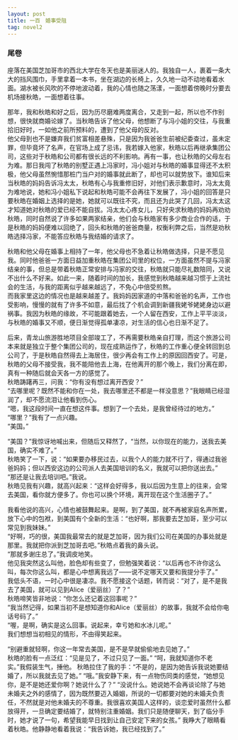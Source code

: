 ```yaml
---
layout: post
title: 一百　婚事受阻
tag: novel2
---
```


<h3>尾卷</h3>

座落在美国芝加哥市的西北大学在冬天也是美丽迷人的。我独自一人，裹着一条大大的挡风围巾，手里拿着一本书，坐在湖边的长椅上，久久地一动不动地看着水面。湖水被长风吹的不停地波动着，我的心情也随之荡漾，一面想着傍晚时分要去机场接秋皓，一面想着往事。

那年，我和秋皓和好之后，因为历尽磨难两度离合，又走到一起，所以也不作别想，很快就商婚论嫁了。当秋皓告诉了他父母，他想断了与冯小姐的交往，与我重拾旧好时，一如他之前所预料的，遭到了他父母的反对。<br />
他父母到也不是嫌弃我们贫富相差悬殊，只是因为我爸爸生前被纪委查过，虽未定罪，但毕竟坏了名声，在官场上成了忌讳，我若嫁入他家，秋皓以后再继承集团公司，这些对于秋皓和公司都有很长远的不利影响。再有一事，也让秋皓的父母左右为难。那日我闯了秋皓的别墅正遇上冯家时，冯小姐对与秋皓的婚事显得还不太积极，他父母虽然惋惜那桩门当户对的婚事就此断了，却也可以就势放下。谁知后来当秋皓的妈妈告诉冯太太，秋皓有心与我重修旧好，对他们表示歉意时，冯太太竟为难地说，她和冯小姐私下说起和秋皓可能不会再往下发展了，冯小姐的回答是只要秋皓在婚姻上选择的是她，她就可以既往不究，而且还为此哭了几回，冯太太这才知道她对秋皓的爱已经不能自拔。冯太太心疼女儿，只好央求秋皓的妈妈再劝劝秋皓，同时自然说了许多如果两家结亲，他们会与秋皓家有多少商业合作的话，于是秋皓的妈妈便难以回绝了，回头和秋皓的爸爸商量，权衡利弊之后，当然是劝秋皓选择冯家，不能答应秋皓与我结婚的请求了。

秋皓和他父母在婚事上相持了一年，他父母也不急着让秋皓做选择，只是不愿见我。同时他爸爸一方面日益加重秋皓在集团公司里的权位，一方面虽然不提与冯家结亲的事，但总是带着秋皓正常安排与冯家的交往，秋皓就只能尽礼数陪同，又说不出什么不好来。如此一来，随着时间的加长，我感觉到秋皓越来越习惯于上流社会的生活，与我的距离似乎越来越远了，不免心中倍受煎熬。<br />
而我家里这边的情况也是越来越差了。我妈妈因家道的中落和爸爸的名声，工作也受影响，慢慢的就有了许多不如意，最后找了个机会调到新疆我姥爷姥姥身边以避祸事。我因为秋皓的缘故，不可能跟着她去，一个人留在西安，工作上平平淡淡，与秋皓的婚事又不顺，便日渐觉得孤单凄凉，对生活的信心也日渐不足了。

后来，青龙山旅游胜地项目全部竣工了，不再需要秋皓亲自打理，而这个旅游公司本来就是独立于整个集团公司的，现在成熟运作了，秋皓的工作重心便全转回到总公司了，于是秋皓自然得去上海居住，很少再会有工作上的原因回西安了。可是，秋皓的父母不接受我，我不能陪他去上海，在他离开的那个晚上，我们分离在即，真有一种随后就会天各一方的感觉了。<br />
秋皓踌躇再三，问我：“你有没有想过离开西安？”<br />
“去哪里呢？既然不能和你在一处，我去哪里还不都是一样没意思？”我眼睛已经湿润了，却不愿流泪让他看到伤心。<br />
“嗯，我这段时间一直在想这件事。想到了一个去处，是我曾经待过的地方。”<br />
“哪里？”我有了一点兴趣。<br />
“美国。”

“美国？”我惊讶地喊出来，但随后又释然了，“当然，以你现在的能力，送我去美国，确实不难了。”<br />
秋皓笑了一下，说：“如果要办移民过去，以我个人的能力就不行了，得通过我爸爸妈妈；但以西安这边的公司派人去美国培训的名义，我就可以把你送出去。”<br />
“那还是让我去培训吧。”我说。<br />
秋皓见我有兴趣，就高兴起来：“这样会好得多，我以后因为生意上的往来，会常去美国，看你就方便多了。你也可以换个环境，离开现在这个生活圈子了。”

我看他说的高兴，心情也被鼓舞起来。是啊，到了美国，就不再被家庭名声所累，放下心中的包袱，到美国有个全新的生活：“也好啊，那我要去芝加哥，至少可以常见到我妹妹。”<br />
“好啊，巧的很，美国我最常去的就是芝加哥，因为我们公司在美国的办事处就是那里。我就把你派到芝加哥去吧。”秋皓点着我的鼻头说。<br />
“那就多谢庄总了。”我调皮地笑。<br />
他见我突然这么叫他，脸色却有些变了，但勉强笑着说：“以后再也不许你这么叫，每次你这么叫，都是心中想离我远了――说不定哪天又要和我提分手了。”<br />
我低头不语，一时心中很是凄凉。我不愿接这个话题，转而说：“对了，是不是我去了美国，就可以见到Alice（爱丽丝）了？”<br />
秋皓啼笑皆非地说：“你怎么还记着这回事呢？”<br />
“我当然记得，如果当初不是想知道你和Alice（爱丽丝）的故事，我就不会给你电话号码了。”<br />
“喔，是啊，确实是这么回事。说起来，幸亏她和水冰儿呢。”<br />
我们想想当初相见的情形，不由得笑起来。

“别避重就轻啊，你这一年常去美国，是不是早就偷偷地去见她了。”<br />
秋皓的脸有一点泛红：“见是见了，不过只见了一面。”
“呵，我就知道你不老实。”我假装生气，捶他。
秋皓拉住了我的手：“不是的，是因为她告诉我说她要结婚了，所以我就去见了她。”
“哦。”我安静下来，有一点物伤同类的感觉，“她想见你，是不是她还爱你啊？她说什么了？”
“没说什么。她说她不会再谈论除了与她未婚夫之外的感情了，因为既然要迈入婚姻，所说的一切都要对她的未婚夫负责任，不然就是对他未婚夫的不尊重。我很喜欢美国人这样的，谈恋爱时虽然什么都放得开，一旦确定要结婚了，就特别注重婚姻。我们只是随便聊天，到了临分手时，她才说了一句，希望我能早日找到让自己安定下来的女孩。”
我睁大了眼睛看着秋皓。他静静地看着我说：“我告诉她，我已经找到了。”
